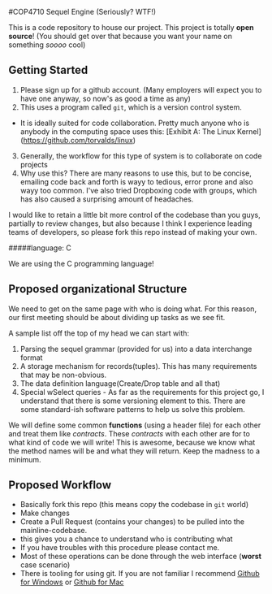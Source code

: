 #COP4710 Sequel Engine (Seriously? WTF!)

This is a code repository to house our project. This project is totally
**open source**! (You should get over that because you want your name on
something *soooo* cool)

## Getting Started

1. Please sign up for a github account. (Many employers will expect you
   to have one anyway, so now's as good a time as any)
2. This uses a program called `git`, which is a version control system.
- It is ideally suited for code collaboration. Pretty much anyone who
  is anybody in the computing space uses this: [Exhibit A: The Linux
Kernel] (https://github.com/torvalds/linux)
3. Generally, the workflow for this type of system is to collaborate
   on code projects
4. Why use this? There are many reasons to use this, but to be concise,
   emailing code back and forth is wayy to tedious, error prone and also
wayy too common. I've also tried Dropboxing code with groups, which has
also caused a surprising amount of headaches.

I would like to retain a little bit more control of the codebase than
you guys, partially to review changes, but also because I think I
experience leading teams of developers, so please fork this repo instead
of making your own.

#####language: C

We are using the C programming language!

## Proposed organizational Structure

We need to get on the same page with who is doing what. For this reason,
our first meeting should be about dividing up tasks as we see fit.

A sample list off the top of my head we can start with:

1. Parsing the sequel grammar (provided for us) into a data interchange
   format
2. A storage mechanism for records(tuples). This has many requirements
   that may be non-obvious.
3. The data definition language(Create/Drop table and all that)
4. Special wSelect queries - As far as the requirements for this project
   go, I understand that there is some versioning element to this. There
are some standard-ish software patterns to help us solve this problem.


We will define some common **functions** (using a header file) for each other
and treat them like *contracts*. These *contracts* with each other are for
to what kind of code we will write! This is awesome, because we know what
the method names will be and what they will return. Keep the madness to
a minimum.


## Proposed Workflow

- Basically fork this repo (this means copy the codebase in `git` world)
- Make changes
- Create a Pull Request (contains your changes) to be pulled into the
  mainline-codebase.
- this gives you a chance to understand who is contributing what
- If you have troubles with this procedure please contact me.
- Most of these operations can be done through the web interface
  (**worst** case scenario)
- There is tooling for using git. If you are not familiar I recommend
  [Github for Windows](https://desktop.github.com/) or [Github for Mac](https://desktop.github.com/)
